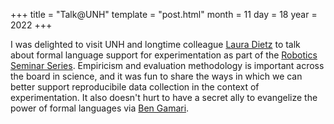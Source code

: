 +++
title = "Talk@UNH"
template = "post.html"
month = 11
day = 18
year = 2022
+++

I was delighted to visit UNH and longtime colleague [Laura Dietz](https://www.cs.unh.edu/~dietz/) to talk about formal language support for experimentation as part of the [Robotics Seminar Series](https://ceps.unh.edu/computer-science/opportunities/robotics-seminar-series). Empiricism and evaluation methodology is important across the board in science, and it was fun to share the ways in which we can better support reproducibile data collection in the context of experimentation. It also doesn't hurt to have a secret ally to evangelize the power of formal languages via [Ben Gamari](https://bgamari.github.io).  